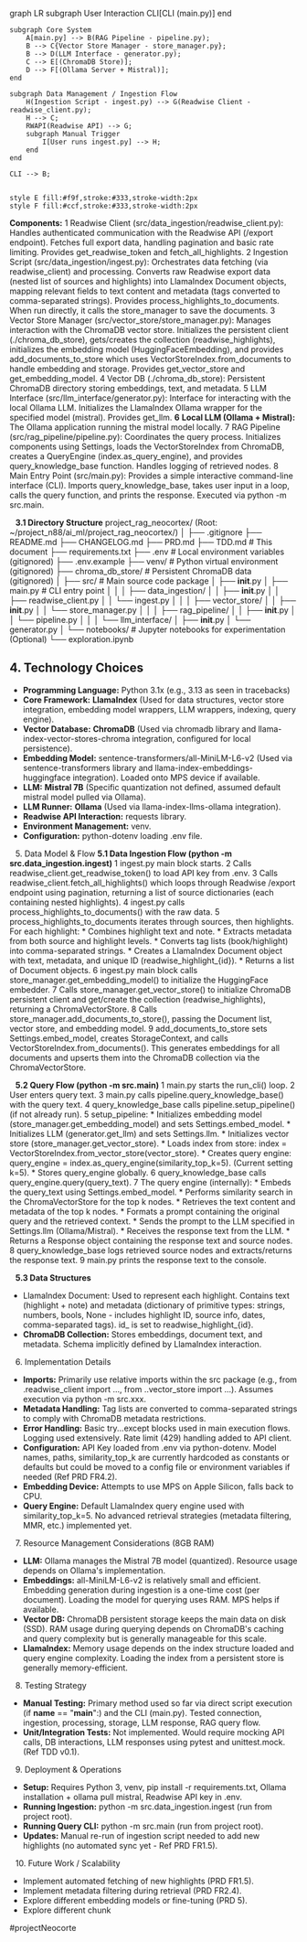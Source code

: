 graph LR
    subgraph User Interaction
        CLI[CLI (main.py)]
    end

    subgraph Core System
        A[main.py] --> B(RAG Pipeline - pipeline.py);
        B --> C{Vector Store Manager - store_manager.py};
        B --> D(LLM Interface - generator.py);
        C --> E[(ChromaDB Store)];
        D --> F[(Ollama Server + Mistral)];
    end

    subgraph Data Management / Ingestion Flow
        H(Ingestion Script - ingest.py) --> G(Readwise Client - readwise_client.py);
        H --> C;
        RWAPI(Readwise API) --> G;
        subgraph Manual Trigger
            I[User runs ingest.py] --> H;
        end
    end

    CLI --> B;


    style E fill:#f9f,stroke:#333,stroke-width:2px
    style F fill:#ccf,stroke:#333,stroke-width:2px

**Components:**
1 Readwise Client (src/data_ingestion/readwise_client.py): Handles authenticated communication with the Readwise API (/export endpoint). Fetches full export data, handling pagination and basic rate limiting. Provides get_readwise_token and fetch_all_highlights.
2 Ingestion Script (src/data_ingestion/ingest.py): Orchestrates data fetching (via readwise_client) and processing. Converts raw Readwise export data (nested list of sources and highlights) into LlamaIndex Document objects, mapping relevant fields to text content and metadata (tags converted to comma-separated strings). Provides process_highlights_to_documents. When run directly, it calls the store_manager to save the documents.
3 Vector Store Manager (src/vector_store/store_manager.py): Manages interaction with the ChromaDB vector store. Initializes the persistent client (./chroma_db_store), gets/creates the collection (readwise_highlights), initializes the embedding model (HuggingFaceEmbedding), and provides add_documents_to_store which uses VectorStoreIndex.from_documents to handle embedding and storage. Provides get_vector_store and get_embedding_model.
4 Vector DB (./chroma_db_store): Persistent ChromaDB directory storing embeddings, text, and metadata.
5 LLM Interface (src/llm_interface/generator.py): Interface for interacting with the local Ollama LLM. Initializes the LlamaIndex Ollama wrapper for the specified model (mistral). Provides get_llm.
**6** **Local LLM (Ollama + Mistral):** The Ollama application running the mistral model locally.
7 RAG Pipeline (src/rag_pipeline/pipeline.py): Coordinates the query process. Initializes components using Settings, loads the VectorStoreIndex from ChromaDB, creates a QueryEngine (index.as_query_engine), and provides query_knowledge_base function. Handles logging of retrieved nodes.
8 Main Entry Point (src/main.py): Provides a simple interactive command-line interface (CLI). Imports query_knowledge_base, takes user input in a loop, calls the query function, and prints the response. Executed via python -m src.main.

⠀**3.1 Directory Structure**
project_rag_neocortex/ (Root: ~/project_n88/ai_ml/project_rag_neocortex/)
│
├── .gitignore
├── README.md
├── CHANGELOG.md
├── PRD.md
├── TDD.md                # This document
├── requirements.txt
├── .env                  # Local environment variables (gitignored)
├── .env.example
├── venv/                 # Python virtual environment (gitignored)
├── chroma_db_store/      # Persistent ChromaDB data (gitignored)
│
├── src/                  # Main source code package
│   ├── __init__.py
│   ├── main.py           # CLI entry point
│   │
│   ├── data_ingestion/
│   │   ├── __init__.py
│   │   ├── readwise_client.py
│   │   └── ingest.py
│   │
│   ├── vector_store/
│   │   ├── __init__.py
│   │   └── store_manager.py
│   │
│   ├── rag_pipeline/
│   │   ├── __init__.py
│   │   └── pipeline.py
│   │
│   └── llm_interface/
│       ├── __init__.py
│       └── generator.py
│
└── notebooks/            # Jupyter notebooks for experimentation (Optional)
    └── exploration.ipynb

## 4. Technology Choices
* **Programming Language:** Python 3.1x (e.g., 3.13 as seen in tracebacks)
* **Core Framework:** **LlamaIndex** (Used for data structures, vector store integration, embedding model wrappers, LLM wrappers, indexing, query engine).
* **Vector Database:** **ChromaDB** (Used via chromadb library and llama-index-vector-stores-chroma integration, configured for local persistence).
* **Embedding Model:** sentence-transformers/all-MiniLM-L6-v2 (Used via sentence-transformers library and llama-index-embeddings-huggingface integration). Loaded onto MPS device if available.
* **LLM:** **Mistral 7B** (Specific quantization not defined, assumed default mistral model pulled via Ollama).
* **LLM Runner:** **Ollama** (Used via llama-index-llms-ollama integration).
* **Readwise API Interaction:** requests library.
* **Environment Management:** venv.
* **Configuration:** python-dotenv loading .env file.

⠀5. Data Model & Flow
**5.1 Data Ingestion Flow (**python -m src.data_ingestion.ingest**)**
1 ingest.py main block starts.
2 Calls readwise_client.get_readwise_token() to load API key from .env.
3 Calls readwise_client.fetch_all_highlights() which loops through Readwise /export endpoint using pagination, returning a list of source dictionaries (each containing nested highlights).
4 ingest.py calls process_highlights_to_documents() with the raw data.
5 process_highlights_to_documents iterates through sources, then highlights. For each highlight:
	* Combines highlight text and note.
	* Extracts metadata from both source and highlight levels.
	* Converts tag lists (book/highlight) into comma-separated strings.
	* Creates a LlamaIndex Document object with text, metadata, and unique ID (readwise_highlight_{id}).
	* Returns a list of Document objects.
6 ingest.py main block calls store_manager.get_embedding_model() to initialize the HuggingFace embedder.
7 Calls store_manager.get_vector_store() to initialize ChromaDB persistent client and get/create the collection (readwise_highlights), returning a ChromaVectorStore.
8 Calls store_manager.add_documents_to_store(), passing the Document list, vector store, and embedding model.
9 add_documents_to_store sets Settings.embed_model, creates StorageContext, and calls VectorStoreIndex.from_documents(). This generates embeddings for all documents and upserts them into the ChromaDB collection via the ChromaVectorStore.

⠀**5.2 Query Flow (**python -m src.main**)**
1 main.py starts the run_cli() loop.
2 User enters query text.
3 main.py calls pipeline.query_knowledge_base() with the query text.
4 query_knowledge_base calls pipeline.setup_pipeline() (if not already run).
5 setup_pipeline:
	* Initializes embedding model (store_manager.get_embedding_model) and sets Settings.embed_model.
	* Initializes LLM (generator.get_llm) and sets Settings.llm.
	* Initializes vector store (store_manager.get_vector_store).
	* Loads index from store: index = VectorStoreIndex.from_vector_store(vector_store).
	* Creates query engine: query_engine = index.as_query_engine(similarity_top_k=5). (Current setting k=5).
	* Stores query_engine globally.
6 query_knowledge_base calls query_engine.query(query_text).
7 The query engine (internally):
	* Embeds the query_text using Settings.embed_model.
	* Performs similarity search in the ChromaVectorStore for the top k nodes.
	* Retrieves the text content and metadata of the top k nodes.
	* Formats a prompt containing the original query and the retrieved context.
	* Sends the prompt to the LLM specified in Settings.llm (Ollama/Mistral).
	* Receives the response text from the LLM.
	* Returns a Response object containing the response text and source nodes.
8 query_knowledge_base logs retrieved source nodes and extracts/returns the response text.
9 main.py prints the response text to the console.

⠀**5.3 Data Structures**
* LlamaIndex Document: Used to represent each highlight. Contains text (highlight + note) and metadata (dictionary of primitive types: strings, numbers, bools, None - includes highlight ID, source info, dates, comma-separated tags). id_ is set to readwise_highlight_{id}.
* **ChromaDB Collection:** Stores embeddings, document text, and metadata. Schema implicitly defined by LlamaIndex interaction.

⠀6. Implementation Details
* **Imports:** Primarily use relative imports within the src package (e.g., from .readwise_client import ..., from ..vector_store import ...). Assumes execution via python -m src.xxx.
* **Metadata Handling:** Tag lists are converted to comma-separated strings to comply with ChromaDB metadata restrictions.
* **Error Handling:** Basic try...except blocks used in main execution flows. Logging used extensively. Rate limit (429) handling added to API client.
* **Configuration:** API Key loaded from .env via python-dotenv. Model names, paths, similarity_top_k are currently hardcoded as constants or defaults but could be moved to a config file or environment variables if needed (Ref PRD FR4.2).
* **Embedding Device:** Attempts to use MPS on Apple Silicon, falls back to CPU.
* **Query Engine:** Default LlamaIndex query engine used with similarity_top_k=5. No advanced retrieval strategies (metadata filtering, MMR, etc.) implemented yet.

⠀7. Resource Management Considerations (8GB RAM)
* **LLM:** Ollama manages the Mistral 7B model (quantized). Resource usage depends on Ollama's implementation.
* **Embeddings:** all-MiniLM-L6-v2 is relatively small and efficient. Embedding generation during ingestion is a one-time cost (per document). Loading the model for querying uses RAM. MPS helps if available.
* **Vector DB:** ChromaDB persistent storage keeps the main data on disk (SSD). RAM usage during querying depends on ChromaDB's caching and query complexity but is generally manageable for this scale.
* **LlamaIndex:** Memory usage depends on the index structure loaded and query engine complexity. Loading the index from a persistent store is generally memory-efficient.

⠀8. Testing Strategy
* **Manual Testing:** Primary method used so far via direct script execution (if __name__ == "__main__":) and the CLI (main.py). Tested connection, ingestion, processing, storage, LLM response, RAG query flow.
* **Unit/Integration Tests:** Not implemented. Would require mocking API calls, DB interactions, LLM responses using pytest and unittest.mock. (Ref TDD v0.1).

⠀9. Deployment & Operations
* **Setup:** Requires Python 3, venv, pip install -r requirements.txt, Ollama installation + ollama pull mistral, Readwise API key in .env.
* **Running Ingestion:** python -m src.data_ingestion.ingest (run from project root).
* **Running Query CLI:** python -m src.main (run from project root).
* **Updates:** Manual re-run of ingestion script needed to add new highlights (no automated sync yet - Ref PRD FR1.5).

⠀10. Future Work / Scalability
* Implement automated fetching of new highlights (PRD FR1.5).
* Implement metadata filtering during retrieval (PRD FR2.4).
* Explore different embedding models or fine-tuning (PRD 5).
* Explore different chunk




#projectNeocorte